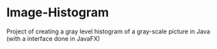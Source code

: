 # Image-Histogram
Project of creating a gray level histogram of a gray-scale picture in Java (with a interface done in JavaFX)
